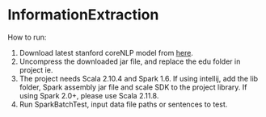 # InformationExtraction

How to run:

1. Download latest stanford coreNLP model from [here](http://nlp.stanford.edu/software/stanford-english-corenlp-models-current.jar).
2. Uncompress the downloaded jar file, and replace the edu folder in project ie.
3. The project needs Scala 2.10.4 and Spark 1.6. If using intellij, add the lib folder, Spark assembly jar file and scale SDK to the project library. If using Spark 2.0+, please use Scala 2.11.8.
4. Run SparkBatchTest, input data file paths or sentences to test.